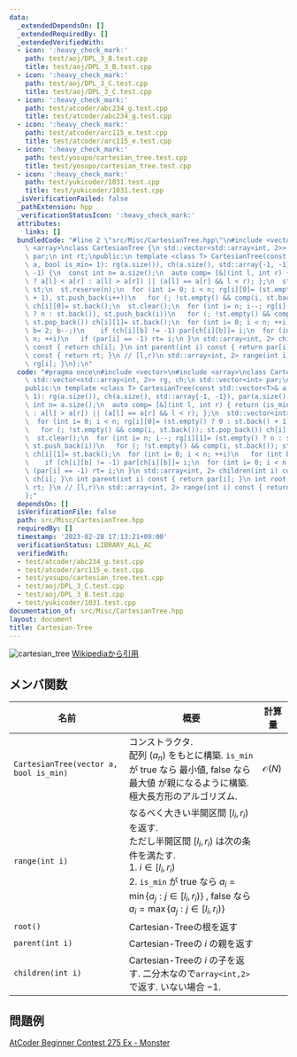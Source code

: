 ```yaml
---
data:
  _extendedDependsOn: []
  _extendedRequiredBy: []
  _extendedVerifiedWith:
  - icon: ':heavy_check_mark:'
    path: test/aoj/DPL_3_B.test.cpp
    title: test/aoj/DPL_3_B.test.cpp
  - icon: ':heavy_check_mark:'
    path: test/aoj/DPL_3_C.test.cpp
    title: test/aoj/DPL_3_C.test.cpp
  - icon: ':heavy_check_mark:'
    path: test/atcoder/abc234_g.test.cpp
    title: test/atcoder/abc234_g.test.cpp
  - icon: ':heavy_check_mark:'
    path: test/atcoder/arc115_e.test.cpp
    title: test/atcoder/arc115_e.test.cpp
  - icon: ':heavy_check_mark:'
    path: test/yosupo/cartesian_tree.test.cpp
    title: test/yosupo/cartesian_tree.test.cpp
  - icon: ':heavy_check_mark:'
    path: test/yukicoder/1031.test.cpp
    title: test/yukicoder/1031.test.cpp
  _isVerificationFailed: false
  _pathExtension: hpp
  _verificationStatusIcon: ':heavy_check_mark:'
  attributes:
    links: []
  bundledCode: "#line 2 \"src/Misc/CartesianTree.hpp\"\n#include <vector>\n#include\
    \ <array>\nclass CartesianTree {\n std::vector<std::array<int, 2>> rg, ch;\n std::vector<int>\
    \ par;\n int rt;\npublic:\n template <class T> CartesianTree(const std::vector<T>&\
    \ a, bool is_min= 1): rg(a.size()), ch(a.size(), std::array{-1, -1}), par(a.size(),\
    \ -1) {\n  const int n= a.size();\n  auto comp= [&](int l, int r) { return (is_min\
    \ ? a[l] < a[r] : a[l] > a[r]) || (a[l] == a[r] && l < r); };\n  std::vector<int>\
    \ st;\n  st.reserve(n);\n  for (int i= 0; i < n; rg[i][0]= (st.empty() ? 0 : st.back()\
    \ + 1), st.push_back(i++))\n   for (; !st.empty() && comp(i, st.back()); st.pop_back())\
    \ ch[i][0]= st.back();\n  st.clear();\n  for (int i= n; i--; rg[i][1]= (st.empty()\
    \ ? n : st.back()), st.push_back(i))\n   for (; !st.empty() && comp(i, st.back());\
    \ st.pop_back()) ch[i][1]= st.back();\n  for (int i= 0; i < n; ++i)\n   for (int\
    \ b= 2; b--;)\n    if (ch[i][b] != -1) par[ch[i][b]]= i;\n  for (int i= 0; i <\
    \ n; ++i)\n   if (par[i] == -1) rt= i;\n }\n std::array<int, 2> children(int i)\
    \ const { return ch[i]; }\n int parent(int i) const { return par[i]; }\n int root()\
    \ const { return rt; }\n // [l,r)\n std::array<int, 2> range(int i) const { return\
    \ rg[i]; }\n};\n"
  code: "#pragma once\n#include <vector>\n#include <array>\nclass CartesianTree {\n\
    \ std::vector<std::array<int, 2>> rg, ch;\n std::vector<int> par;\n int rt;\n\
    public:\n template <class T> CartesianTree(const std::vector<T>& a, bool is_min=\
    \ 1): rg(a.size()), ch(a.size(), std::array{-1, -1}), par(a.size(), -1) {\n  const\
    \ int n= a.size();\n  auto comp= [&](int l, int r) { return (is_min ? a[l] < a[r]\
    \ : a[l] > a[r]) || (a[l] == a[r] && l < r); };\n  std::vector<int> st;\n  st.reserve(n);\n\
    \  for (int i= 0; i < n; rg[i][0]= (st.empty() ? 0 : st.back() + 1), st.push_back(i++))\n\
    \   for (; !st.empty() && comp(i, st.back()); st.pop_back()) ch[i][0]= st.back();\n\
    \  st.clear();\n  for (int i= n; i--; rg[i][1]= (st.empty() ? n : st.back()),\
    \ st.push_back(i))\n   for (; !st.empty() && comp(i, st.back()); st.pop_back())\
    \ ch[i][1]= st.back();\n  for (int i= 0; i < n; ++i)\n   for (int b= 2; b--;)\n\
    \    if (ch[i][b] != -1) par[ch[i][b]]= i;\n  for (int i= 0; i < n; ++i)\n   if\
    \ (par[i] == -1) rt= i;\n }\n std::array<int, 2> children(int i) const { return\
    \ ch[i]; }\n int parent(int i) const { return par[i]; }\n int root() const { return\
    \ rt; }\n // [l,r)\n std::array<int, 2> range(int i) const { return rg[i]; }\n\
    };"
  dependsOn: []
  isVerificationFile: false
  path: src/Misc/CartesianTree.hpp
  requiredBy: []
  timestamp: '2023-02-28 17:13:21+09:00'
  verificationStatus: LIBRARY_ALL_AC
  verifiedWith:
  - test/atcoder/abc234_g.test.cpp
  - test/atcoder/arc115_e.test.cpp
  - test/yosupo/cartesian_tree.test.cpp
  - test/aoj/DPL_3_C.test.cpp
  - test/aoj/DPL_3_B.test.cpp
  - test/yukicoder/1031.test.cpp
documentation_of: src/Misc/CartesianTree.hpp
layout: document
title: Cartesian-Tree
---
```


![cartesian_tree](https://upload.wikimedia.org/wikipedia/commons/thumb/d/d5/Cartesian_tree.svg/250px-Cartesian_tree.svg.png)
[Wikipediaから引用](https://en.wikipedia.org/wiki/File:Cartesian_tree.svg)

## メンバ関数

| 名前                                   | 概要                                                                                                                                                                                                                                                                       | 計算量           |
| -------------------------------------- | -------------------------------------------------------------------------------------------------------------------------------------------------------------------------------------------------------------------------------------------------------------------------- | ---------------- |
| `CartesianTree(vector a, bool is_min)` | コンストラクタ.<br> 配列 $(a_n)$ をもとに構築. `is_min` が true なら 最小値, false なら 最大値 が親になるように構築. <br> 極大長方形のアルゴリズム.                                                                                                                        | $\mathcal{O}(N)$ |
| `range(int i)`                         | なるべく大きい半開区間 $[l_i, r_i)$ を返す. <br>ただし半開区間 $[l_i, r_i)$ は次の条件を満たす. <br> 1. $i \in [l_i,r_i)$<br> 2. `is_min` が true なら $a_i = \min \lbrace a_j : j \in [l_i,r_i) \rbrace$ , false なら  $a_i = \max \lbrace a_j : j \in [l_i,r_i) \rbrace$ |                  |
| `root()`                               | Cartesian-Treeの根を返す                                                                                                                                                                                                                                                   |                  |
| `parent(int i)`                        | Cartesian-Treeの $i$ の親を返す                                                                                                                                                                                                                                            |                  |
| `children(int i)`                      | Cartesian-Treeの $i$ の子を返す. 二分木なので`array<int,2>` で返す. いない場合 $-1$.                                                                                                                                                                                       |                  |


## 問題例
[AtCoder Beginner Contest 275 Ex - Monster](https://atcoder.jp/contests/abc275/tasks/abc275_h)